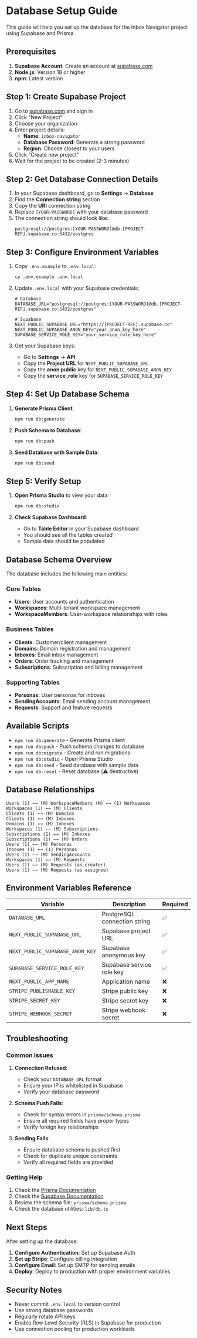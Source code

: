 # Database Setup Guide

This guide will help you set up the database for the Inbox Navigator project using Supabase and Prisma.

## Prerequisites

1. **Supabase Account**: Create an account at [supabase.com](https://supabase.com)
2. **Node.js**: Version 18 or higher
3. **npm**: Latest version

## Step 1: Create Supabase Project

1. Go to [supabase.com](https://supabase.com) and sign in
2. Click "New Project"
3. Choose your organization
4. Enter project details:
   - **Name**: `inbox-navigator`
   - **Database Password**: Generate a strong password
   - **Region**: Choose closest to your users
5. Click "Create new project"
6. Wait for the project to be created (2-3 minutes)

## Step 2: Get Database Connection Details

1. In your Supabase dashboard, go to **Settings** → **Database**
2. Find the **Connection string** section
3. Copy the **URI** connection string
4. Replace `[YOUR-PASSWORD]` with your database password
5. The connection string should look like:
   ```
   postgresql://postgres:[YOUR-PASSWORD]@db.[PROJECT-REF].supabase.co:5432/postgres
   ```

## Step 3: Configure Environment Variables

1. Copy `.env.example` to `.env.local`:
   ```bash
   cp .env.example .env.local
   ```

2. Update `.env.local` with your Supabase credentials:
   ```env
   # Database
   DATABASE_URL="postgresql://postgres:[YOUR-PASSWORD]@db.[PROJECT-REF].supabase.co:5432/postgres"
   
   # Supabase
   NEXT_PUBLIC_SUPABASE_URL="https://[PROJECT-REF].supabase.co"
   NEXT_PUBLIC_SUPABASE_ANON_KEY="your_anon_key_here"
   SUPABASE_SERVICE_ROLE_KEY="your_service_role_key_here"
   ```

3. Get your Supabase keys:
   - Go to **Settings** → **API**
   - Copy the **Project URL** for `NEXT_PUBLIC_SUPABASE_URL`
   - Copy the **anon public** key for `NEXT_PUBLIC_SUPABASE_ANON_KEY`
   - Copy the **service_role** key for `SUPABASE_SERVICE_ROLE_KEY`

## Step 4: Set Up Database Schema

1. **Generate Prisma Client**:
   ```bash
   npm run db:generate
   ```

2. **Push Schema to Database**:
   ```bash
   npm run db:push
   ```

3. **Seed Database with Sample Data**:
   ```bash
   npm run db:seed
   ```

## Step 5: Verify Setup

1. **Open Prisma Studio** to view your data:
   ```bash
   npm run db:studio
   ```

2. **Check Supabase Dashboard**:
   - Go to **Table Editor** in your Supabase dashboard
   - You should see all the tables created
   - Sample data should be populated

## Database Schema Overview

The database includes the following main entities:

### Core Tables
- **Users**: User accounts and authentication
- **Workspaces**: Multi-tenant workspace management
- **WorkspaceMembers**: User-workspace relationships with roles

### Business Tables
- **Clients**: Customer/client management
- **Domains**: Domain registration and management
- **Inboxes**: Email inbox management
- **Orders**: Order tracking and management
- **Subscriptions**: Subscription and billing management

### Supporting Tables
- **Personas**: User personas for inboxes
- **SendingAccounts**: Email sending account management
- **Requests**: Support and feature requests

## Available Scripts

- `npm run db:generate` - Generate Prisma client
- `npm run db:push` - Push schema changes to database
- `npm run db:migrate` - Create and run migrations
- `npm run db:studio` - Open Prisma Studio
- `npm run db:seed` - Seed database with sample data
- `npm run db:reset` - Reset database (⚠️ destructive)

## Database Relationships

```
Users (1) ←→ (M) WorkspaceMembers (M) ←→ (1) Workspaces
Workspaces (1) ←→ (M) Clients
Clients (1) ←→ (M) Domains
Clients (1) ←→ (M) Inboxes
Domains (1) ←→ (M) Inboxes
Workspaces (1) ←→ (M) Subscriptions
Subscriptions (1) ←→ (M) Inboxes
Subscriptions (1) ←→ (M) Orders
Users (1) ←→ (M) Personas
Inboxes (1) ←→ (1) Personas
Users (1) ←→ (M) SendingAccounts
Workspaces (1) ←→ (M) Requests
Users (1) ←→ (M) Requests (as creator)
Users (1) ←→ (M) Requests (as assignee)
```

## Environment Variables Reference

| Variable | Description | Required |
|----------|-------------|----------|
| `DATABASE_URL` | PostgreSQL connection string | ✅ |
| `NEXT_PUBLIC_SUPABASE_URL` | Supabase project URL | ✅ |
| `NEXT_PUBLIC_SUPABASE_ANON_KEY` | Supabase anonymous key | ✅ |
| `SUPABASE_SERVICE_ROLE_KEY` | Supabase service role key | ✅ |
| `NEXT_PUBLIC_APP_NAME` | Application name | ❌ |
| `STRIPE_PUBLISHABLE_KEY` | Stripe public key | ❌ |
| `STRIPE_SECRET_KEY` | Stripe secret key | ❌ |
| `STRIPE_WEBHOOK_SECRET` | Stripe webhook secret | ❌ |

## Troubleshooting

### Common Issues

1. **Connection Refused**:
   - Check your `DATABASE_URL` format
   - Ensure your IP is whitelisted in Supabase
   - Verify your database password

2. **Schema Push Fails**:
   - Check for syntax errors in `prisma/schema.prisma`
   - Ensure all required fields have proper types
   - Verify foreign key relationships

3. **Seeding Fails**:
   - Ensure database schema is pushed first
   - Check for duplicate unique constraints
   - Verify all required fields are provided

### Getting Help

1. Check the [Prisma Documentation](https://www.prisma.io/docs)
2. Check the [Supabase Documentation](https://supabase.com/docs)
3. Review the schema file: `prisma/schema.prisma`
4. Check the database utilities: `lib/db.ts`

## Next Steps

After setting up the database:

1. **Configure Authentication**: Set up Supabase Auth
2. **Set up Stripe**: Configure billing integration
3. **Configure Email**: Set up SMTP for sending emails
4. **Deploy**: Deploy to production with proper environment variables

## Security Notes

- Never commit `.env.local` to version control
- Use strong database passwords
- Regularly rotate API keys
- Enable Row Level Security (RLS) in Supabase for production
- Use connection pooling for production workloads
